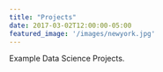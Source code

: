 ```yaml
---
title: "Projects"
date: 2017-03-02T12:00:00-05:00
featured_image: '/images/newyork.jpg'
---
```

Example Data Science Projects.

